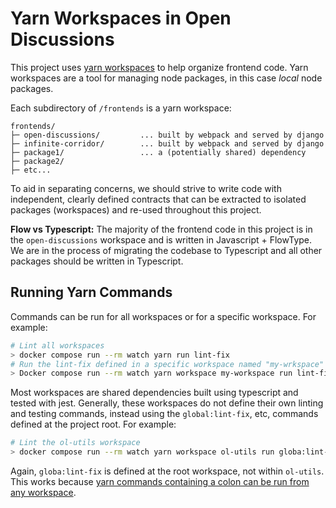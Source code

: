 # Yarn Workspaces in Open Discussions

This project uses [yarn workspaces](https://yarnpkg.com/features/workspaces) to help organize frontend code. Yarn workspaces are a tool for managing node packages, in this case *local* node packages.

Each subdirectory of `/frontends` is a yarn workspace:
```
frontends/
├─ open-discussions/         ... built by webpack and served by django
├─ infinite-corridor/        ... built by webpack and served by django
├─ package1/                 ... a (potentially shared) dependency
├─ package2/
├─ etc...  
```
To aid in separating concerns, we should strive to write code with independent, clearly defined contracts that can be extracted to isolated packages (workspaces) and re-used throughout this project.

**Flow vs Typescript:** The majority of the frontend code in this project is in the `open-discussions` workspace and is written in Javascript + FlowType. We are in the process of migrating the codebase to Typescript and all other packages should be written in Typescript.


## Running Yarn Commands
Commands can be run for all workspaces or for a specific workspace. For example:
```bash
# Lint all workspaces
> docker compose run --rm watch yarn run lint-fix
# Run the lint-fix defined in a specific workspace named "my-wrkspace"
> Docker compose run --rm watch yarn workspace my-workspace run lint-fix
```

Most workspaces are shared dependencies built using typescript and tested with jest. Generally, these workspaces do not define their own linting and testing commands, instead using the `global:lint-fix`, etc, commands defined at the project root. For example:
```bash
# Lint the ol-utils workspace
> docker compose run --rm watch yarn workspace ol-utils run globa:lint-fix
```
Again, `globa:lint-fix` is defined at the root workspace, not within `ol-utils`. This works because [yarn commands containing a colon can be run from any workspace](https://yarnpkg.com/getting-started/qa#how-to-share-scripts-between-workspaces). 
